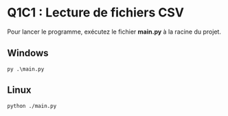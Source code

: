 # Q1C1 : Lecture de fichiers CSV

Pour lancer le programme, exécutez le fichier **main.py** à la racine du projet.

## Windows

`py .\main.py`

## Linux

`python ./main.py`

